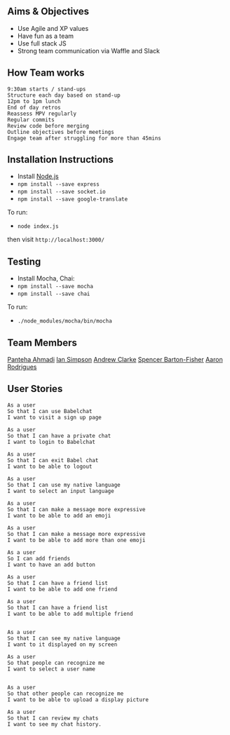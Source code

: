 ## Aims & Objectives
- Use Agile and XP values
- Have fun as a team
- Use full stack JS
- Strong team communication via Waffle and Slack



## How Team works
```
9:30am starts / stand-ups
Structure each day based on stand-up
12pm to 1pm lunch
End of day retros
Reassess MPV regularly
Regular commits
Review code before merging
Outline objectives before meetings  
Engage team after struggling for more than 45mins
```

## Installation Instructions

 * Install [Node.js](https://nodejs.org/)
 * `npm install --save express`
 * `npm install --save socket.io`
 * `npm install --save google-translate`

To run:
 * `node index.js`

then visit `http://localhost:3000/`

##  Testing

 * Install Mocha, Chai:
 * `npm install --save mocha`
 * `npm install --save chai`

To run:
 * `./node_modules/mocha/bin/mocha`

## Team Members
[Panteha Ahmadi](https://github.com/panteha)
[Ian Simpson](https://github.com/Simo72)
[Andrew Clarke](https://github.com/Dino982)
[Spencer Barton-Fisher](https://github.com/spencerbf)
[Aaron Rodrigues](https://github.com/AaronRodrigues)

## User Stories
```
As a user
So that I can use Babelchat
I want to visit a sign up page

As a user
So that I can have a private chat
I want to login to Babelchat

As a user
So that I can exit Babel chat
I want to be able to logout

As a user
So that I can use my native language
I want to select an input language

As a user
So that I can make a message more expressive
I want to be able to add an emoji

As a user
So that I can make a message more expressive
I want to be able to add more than one emoji

As a user
So I can add friends
I want to have an add button

As a user
So that I can have a friend list
I want to be able to add one friend

As a user
So that I can have a friend list
I want to be able to add multiple friend


As a user
So that I can see my native language
I want to it displayed on my screen

As a user
So that people can recognize me
I want to select a user name


As a user
So that other people can recognize me
I want to be able to upload a display picture

As a user
So that I can review my chats
I want to see my chat history.

```
